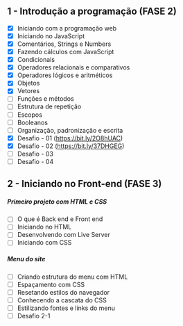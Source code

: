 ## 1 - Introdução a programação (FASE 2)

- [x] Iniciando com a programação web
- [x] Iniciando no JavaScript
- [x] Comentários, Strings e Numbers
- [x] Fazendo cálculos com JavaScript
- [x] Condicionais
- [x] Operadores relacionais e comparativos
- [x] Operadores lógicos e aritméticos
- [x] Objetos
- [x] Vetores
- [ ] Funções e métodos
- [ ] Estrutura de repetição
- [ ] Escopos
- [ ] Booleanos
- [ ] Organização, padronização e escrita
- [x] Desafio - 01 (https://bit.ly/2O8hUAC)
- [x] Desafio - 02 (https://bit.ly/37DHGEG)
- [ ] Desafio - 03
- [ ] Desafio - 04

## 2 - Iniciando no Front-end (FASE 3)
#####  Primeiro projeto com HTML e CSS
- [ ] O que é Back end e Front end
- [ ] Iniciando no HTML
- [ ] Desenvolvendo com Live Server
- [ ] Iniciando com CSS
#####  Menu do site
- [ ] Criando estrutura do menu com HTML
- [ ] Espaçamento com CSS
- [ ] Resetando estilos do navegador
- [ ] Conhecendo a cascata do CSS
- [ ] Estilizando fontes e links do menu
- [ ] Desafio 2-1